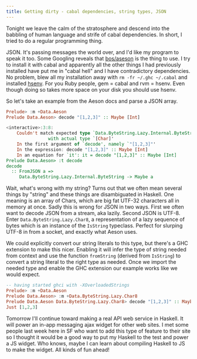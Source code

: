 ```yaml
---
title: Getting dirty - cabal dependencies, string types, JSON
---
```


Tonight we leave the calm of the stratosphere and descend into the
babbling of human language and strife of cabal dependencies. In
short, I tried to do a regular programming thing.

JSON. It's passing messages the world over, and I'd like my program
to speak it too. Some Googling reveals that
[bos/aseson](https://github.com/bos/aeson) is the thing to use. I
try to install it with cabal and apparently all the other things I
had previously installed have put me in "cabal hell" and I have
contradictory dependencies. No problem, blew all my installation
away with `rm -fr ~/.ghc ~/.cabal` and installed
[hsenv](https://github.com/Paczesiowa/hsenv). For you Ruby people,
gem = cabal and rvm = hsenv. Even though doing so takes more space
on your disk you should use hsenv.

So let's take an example from the Aeson docs and parse a JSON array.

```haskell
Prelude> :m +Data.Aeson
Prelude Data.Aeson> decode "[1,2,3]" :: Maybe [Int]

<interactive>:3:8:
    Couldn't match expected type `Data.ByteString.Lazy.Internal.ByteString'
                with actual type `[Char]'
    In the first argument of `decode', namely `"[1,2,3]"'
    In the expression: decode "[1,2,3]" :: Maybe [Int]
    In an equation for `it': it = decode "[1,2,3]" :: Maybe [Int]
Prelude Data.Aeson> :t decode
decode
  :: FromJSON a =>
     Data.ByteString.Lazy.Internal.ByteString -> Maybe a
```

Wait, what's wrong with my string? Turns out that we often mean
several things by "string" and these things are disambiguated in
Haskell. One meaning is an array of Chars, which are big fat UTF-32
characters all in memory at once. Sadly this is wrong for JSON in
two ways. First we often want to decode JSON from a stream, aka
lazily. Second JSON is UTF-8. Enter `Data.ByteString.Lazy.Char8`,
a representation of a lazy sequence of bytes which is an instance
of the `IsString` typeclass. Perfect for slurping UTF-8 in from a
socket, and exactly what Aeson uses.

We could explicitly convert our string literals to this type, but
there's a GHC extension to make this nicer. Enabling it will infer
the type of string needed from context and use the function
`fromString` (derived from `IsString`) to convert a string literal
to the right type as needed. Once we import the needed type and
enable the GHC extension our example works like we would expect.

```haskell
-- having started ghci with -XOverloadedStrings
Prelude> :m +Data.Aeson
Prelude Data.Aeson> :m +Data.ByteString.Lazy.Char8
Prelude Data.Aeson Data.ByteString.Lazy.Char8> decode "[1,2,3]" :: Maybe [Int]
Just [1,2,3]
```

Tomorrow I'll continue toward making a real API web service in
Haskell. It will power an in-app messaging ajax widget for other
web sites. I met some people last week here in SF who want to add
this type of feature to their site so I thought it would be a good
way to put my Haskell to the test and power a JS widget. Who knows,
maybe I can learn about compiling Haskell to JS to make the widget.
All kinds of fun ahead!
